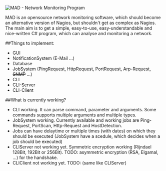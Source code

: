 
![MAD - Network Monitoring Program](http://picload.org/image/cgodrai/logo4.png)

MAD is an opensource network monitoring software, which should become an alternative version of Nagios, but shouldn't get as complex as Nagios. The main aim is to get a simple, easy-to-use, easy-understandable and nice-written C# program, which can analyse and monitoring a network.

##Things to implement:

- GUI
- NotificationSystem (E-Mail ...)
- Database
- JobSystem (PingRequest, HttpRequest, PortRequest, Arp-Request, ~~SNMP~~ ...)
- CLI
- CLI-Server
- CLI-Client

##What is currently working?

- CLI working. It can parse command, parameter and arguments. Some commands supports multiple arguments and multiple types.
- JobSystem working. Currently available and working jobs are Ping-Request, PortScan, Http-Request and HostDetection.
- Jobs can have delaytime or multiple times (with dates) on which they should be executed (JobSystem have a scedule, which decides when a job should be executed)
- CLIServer not working yet. Symmetric encryption working (Rijndael 128Bit, 192Bit or 256Bit). TODO: asymmetric encryption (RSA, Elgamal, ...) for the handshake. 
- CLIClient not working yet. TODO: (same like CLIServer)





